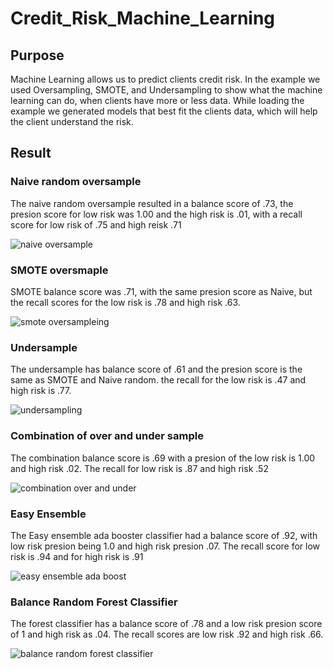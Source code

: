 # Credit_Risk_Machine_Learning

## Purpose ##

Machine Learning allows us to predict clients credit risk. In the example we used Oversampling, SMOTE, and Undersampling to show what the machine learning can do, when clients have more or less data. While loading the example we generated models that best fit the clients data, which will help the client understand the risk.

## Result ##


### Naive random oversample ###

The naive random oversample resulted in a balance score of .73, the presion score for low risk was 1.00 and the high risk is .01, with a recall score for low risk of .75 and high reisk .71

![naive oversample](https://user-images.githubusercontent.com/100543143/174501785-9d86b1f4-6360-4b87-8e58-b088430ae4d4.png)



### SMOTE oversmaple ### 

SMOTE balance score was .71, with the same presion score as Naive, but the recall scores for the low risk is .78 and high risk .63.

![smote oversampleing](https://user-images.githubusercontent.com/100543143/174501790-55093ed4-4252-4b29-be1b-068e6a16285a.png)



### Undersample ###

The undersample has balance score of .61 and the presion score is the same as SMOTE and Naive random. the recall for the low risk is .47 and high risk is .77.

![undersampling](https://user-images.githubusercontent.com/100543143/174501866-03828ef0-0848-492c-9b4a-85ef37d138e0.png)



### Combination of over and under sample ###

The combination balance score is .69 with a presion of the low risk is 1.00 and high risk .02. The recall for low risk is .87 and high risk .52

![combination over and under](https://user-images.githubusercontent.com/100543143/174501954-574c6559-748d-4fc5-8911-7b5203d02f26.png)



### Easy Ensemble ###

The Easy ensemble ada booster classifier had a balance score of .92, with low risk presion being 1.0 and high risk presion .07. The recall score for low risk is .94 and for high risk is .91

![easy ensemble ada boost](https://user-images.githubusercontent.com/100543143/174502106-f1a61b87-0a4b-49f0-8f96-520020c8bd47.png)



### Balance Random Forest Classifier ### 

The forest classifier has a balance score of .78 and a low risk presion score of 1 and high risk as .04. The recall scores are low risk .92 and high risk .66.

![balance random forest classifier](https://user-images.githubusercontent.com/100543143/174502108-46462d11-a110-4e37-a6ff-6a1bddadf54a.png)
